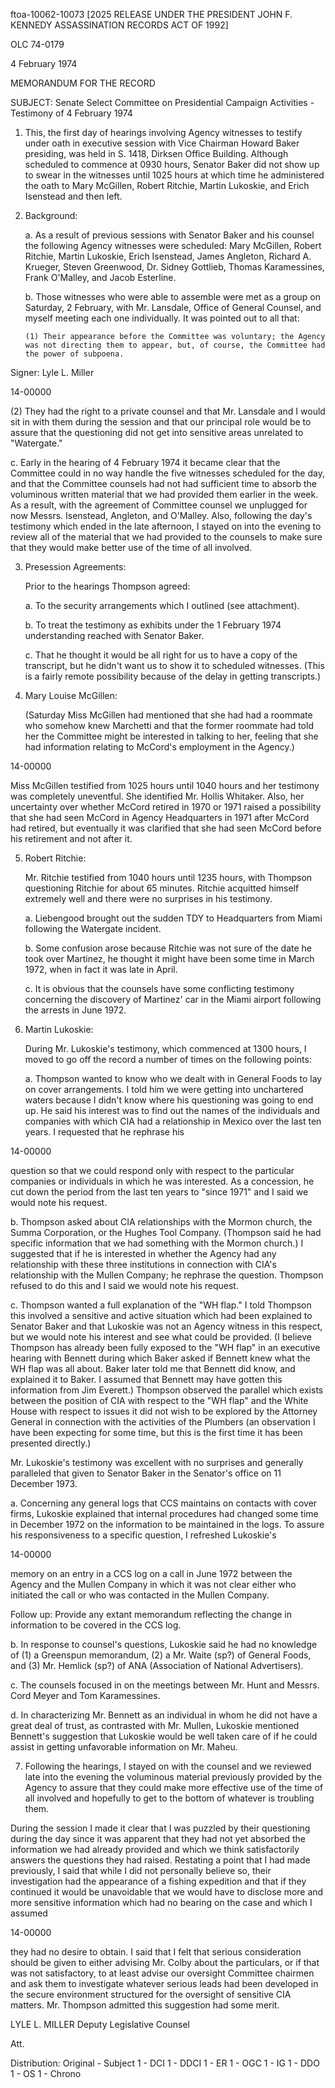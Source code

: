 ftoa-10062-10073 [2025 RELEASE UNDER THE PRESIDENT JOHN F. KENNEDY ASSASSINATION RECORDS ACT OF 1992]

OLC 74-0179

4 February 1974

MEMORANDUM FOR THE RECORD

SUBJECT: Senate Select Committee on Presidential Campaign Activities - Testimony of 4 February 1974

1.  This, the first day of hearings involving Agency witnesses to testify under oath in executive session with Vice Chairman Howard Baker presiding, was held in S. 1418, Dirksen Office Building. Although scheduled to commence at 0930 hours, Senator Baker did not show up to swear in the witnesses until 1025 hours at which time he administered the oath to Mary McGillen, Robert Ritchie, Martin Lukoskie, and Erich Isenstead and then left.

2.  Background:

    a.  As a result of previous sessions with Senator Baker and his counsel the following Agency witnesses were scheduled: Mary McGillen, Robert Ritchie, Martin Lukoskie, Erich Isenstead, James Angleton, Richard A. Krueger, Steven Greenwood, Dr. Sidney Gottlieb, Thomas Karamessines, Frank O'Malley, and Jacob Esterline.

    b.  Those witnesses who were able to assemble were met as a group on Saturday, 2 February, with Mr. Lansdale, Office of General Counsel, and myself meeting each one individually. It was pointed out to all that:

        (1) Their appearance before the Committee was voluntary; the Agency was not directing them to appear, but, of course, the Committee had the power of subpoena.

Signer:
Lyle L. Miller

14-00000

(2) They had the right to a private counsel and that Mr. Lansdale and I would sit in with them during the session and that our principal role would be to assure that the questioning did not get into sensitive areas unrelated to "Watergate."

c. Early in the hearing of 4 February 1974 it became clear that the Committee could in no way handle the five witnesses scheduled for the day, and that the Committee counsels had not had sufficient time to absorb the voluminous written material that we had provided them earlier in the week. As a result, with the agreement of Committee counsel we unplugged for now Messrs. Isenstead, Angleton, and O'Malley. Also, following the day's testimony which ended in the late afternoon, I stayed on into the evening to review all of the material that we had provided to the counsels to make sure that they would make better use of the time of all involved.

3.  Presession Agreements:

    Prior to the hearings Thompson agreed:

    a.  To the security arrangements which I outlined (see attachment).

    b.  To treat the testimony as exhibits under the 1 February 1974 understanding reached with Senator Baker.

    c.  That he thought it would be all right for us to have a copy of the transcript, but he didn't want us to show it to scheduled witnesses. (This is a fairly remote possibility because of the delay in getting transcripts.)

4.  Mary Louise McGillen:

    (Saturday Miss McGillen had mentioned that she had had a roommate who somehow knew Marchetti and that the former roommate had told her the Committee might be interested in talking to her, feeling that she had information relating to McCord's employment in the Agency.)

14-00000

Miss McGillen testified from 1025 hours until 1040 hours and her testimony was completely uneventful. She identified Mr. Hollis Whitaker. Also, her uncertainty over whether McCord retired in 1970 or 1971 raised a possibility that she had seen McCord in Agency Headquarters in 1971 after McCord had retired, but eventually it was clarified that she had seen McCord before his retirement and not after it.

5.  Robert Ritchie:

    Mr. Ritchie testified from 1040 hours until 1235 hours, with Thompson questioning Ritchie for about 65 minutes. Ritchie acquitted himself extremely well and there were no surprises in his testimony.

    a.  Liebengood brought out the sudden TDY to Headquarters from Miami following the Watergate incident.

    b.  Some confusion arose because Ritchie was not sure of the date he took over Martinez, he thought it might have been some time in March 1972, when in fact it was late in April.

    c.  It is obvious that the counsels have some conflicting testimony concerning the discovery of Martinez' car in the Miami airport following the arrests in June 1972.

6.  Martin Lukoskie:

    During Mr. Lukoskie's testimony, which commenced at 1300 hours, I moved to go off the record a number of times on the following points:

    a.  Thompson wanted to know who we dealt with in General Foods to lay on cover arrangements. I told him we were getting into unchartered waters because I didn't know where his questioning was going to end up. He said his interest was to find out the names of the individuals and companies with which CIA had a relationship in Mexico over the last ten years. I requested that he rephrase his

14-00000

question so that we could respond only with respect to the particular companies or individuals in which he was interested. As a concession, he cut down the period from the last ten years to "since 1971" and I said we would note his request.

b. Thompson asked about CIA relationships with the Mormon church, the Summa Corporation, or the Hughes Tool Company. (Thompson said he had specific information that we had something with the Mormon church.) I suggested that if he is interested in whether the Agency had any relationship with these three institutions in connection with CIA's relationship with the Mullen Company; he rephrase the question. Thompson refused to do this and I said we would note his request.

c. Thompson wanted a full explanation of the "WH flap." I told Thompson this involved a sensitive and active situation which had been explained to Senator Baker and that Lukoskie was not an Agency witness in this respect, but we would note his interest and see what could be provided. (I believe Thompson has already been fully exposed to the "WH flap" in an executive hearing with Bennett during which Baker asked if Bennett knew what the WH flap was all about. Baker later told me that Bennett did know, and explained it to Baker. I assumed that Bennett may have gotten this information from Jim Everett.) Thompson observed the parallel which exists between the position of CIA with respect to the "WH flap" and the White House with respect to issues it did not wish to be explored by the Attorney General in connection with the activities of the Plumbers (an observation I have been expecting for some time, but this is the first time it has been presented directly.)

Mr. Lukoskie's testimony was excellent with no surprises and generally paralleled that given to Senator Baker in the Senator's office on 11 December 1973.

a. Concerning any general logs that CCS maintains on contacts with cover firms, Lukoskie explained that internal procedures had changed some time in December 1972 on the information to be maintained in the logs. To assure his responsiveness to a specific question, I refreshed Lukoskie's

14-00000

memory on an entry in a CCS log on a call in June 1972 between the Agency and the Mullen Company in which it was not clear either who initiated the call or who was contacted in the Mullen Company.

Follow up: Provide any extant memorandum reflecting the change in information to be covered in the CCS log.

b. In response to counsel's questions, Lukoskie said he had no knowledge of (1) a Greenspun memorandum, (2) a Mr. Waite (sp?) of General Foods, and (3) Mr. Hemlick (sp?) of ANA (Association of National Advertisers).

c. The counsels focused in on the meetings between Mr. Hunt and Messrs. Cord Meyer and Tom Karamessines.

d. In characterizing Mr. Bennett as an individual in whom he did not have a great deal of trust, as contrasted with Mr. Mullen, Lukoskie mentioned Bennett's suggestion that Lukoskie would be well taken care of if he could assist in getting unfavorable information on Mr. Maheu.

7.  Following the hearings, I stayed on with the counsel and we reviewed late into the evening the voluminous material previously provided by the Agency to assure that they could make more effective use of the time of all involved and hopefully to get to the bottom of whatever is troubling them.

During the session I made it clear that I was puzzled by their questioning during the day since it was apparent that they had not yet absorbed the information we had already provided and which we think satisfactorily answers the questions they had raised. Restating a point that I had made previously, I said that while I did not personally believe so, their investigation had the appearance of a fishing expedition and that if they continued it would be unavoidable that we would have to disclose more and more sensitive information which had no bearing on the case and which I assumed

14-00000

they had no desire to obtain. I said that I felt that serious consideration should be given to either advising Mr. Colby about the particulars, or if that was not satisfactory, to at least advise our oversight Committee chairmen and ask them to investigate whatever serious leads had been developed in the secure environment structured for the oversight of sensitive CIA matters. Mr. Thompson admitted this suggestion had some merit.

LYLE L. MILLER
Deputy Legislative Counsel

Att.

Distribution:
Original - Subject
1 - DCI
1 - DDCI
1 - ER
1 - OGC
1 - IG
1 - DDO
1 - OS
1 - Chrono

